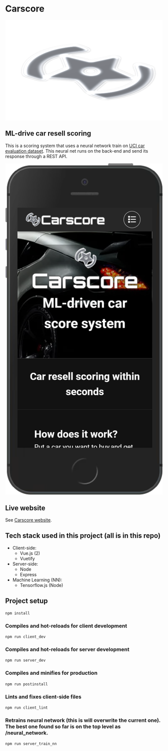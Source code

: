 # Carscore

<div style="display:flex; flex-direction:column;"><img src="https://github.com/FrederickRoman/Carscore/blob/main/client/src/assets/img/carscoreMetalLogo.svg" alt="Carscore logo" height="320"/>
</div>

## ML-drive car resell scoring

This is a scoring system that uses a neural network train on [UCI car evaluation dataset](https://archive.ics.uci.edu/ml/datasets/car+evaluation). This neural net runs on the back-end and send its response through a REST API.

<div style="display:flex; flex-direction:column;"><img src="https://github.com/FrederickRoman/Carscore/blob/main/docs/mockups/Homepage_mobile.png" alt="Carscore home page mockup"/>
</div>

## Live website

See [Carscore website](https://carscore.heroku.app).

## Tech stack used in this project (all is in this repo)

- Client-side:
    + Vue.js (2)
    + Vuetify
- Server-side:
    + Node 
    + Express
- Machine Learning (NN):
    + Tensorflow.js (Node)

## Project setup

```
npm install
```

### Compiles and hot-reloads for client development

```
npm run client_dev
```

### Compiles and hot-reloads for server development

```
npm run server_dev
```

### Compiles and minifies for production

```
npm run postinstall
```

### Lints and fixes client-side files

```
npm run client_lint
```

### Retrains neural network (this is will overwrite the current one). The best one found so far is on the top level as /neural_network.

```
npm run server_train_nn
```
